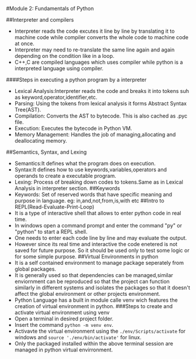 #Module 2: Fundamentals of Python 

##Interpreter and compilers
- Interpreter reads the code excutes it line by line by translating it to machine code while compiler converts the whole code to machine code at once.
- Interpreter may need to re-translate the same line again and again depending on the condition like in a loop.
- C++,C are compiled languages which uses compiler while python is a interpreted language using compiler.  

####Steps in executing a python program by a interpreter
- Lexical Analysis:Interpreter reads the code and breaks it into tokens suh as keyword,operator,identifier,etc.
- Parsing: Using the tokens from lexical analysis it forms Abstract Syntax Tree(AST).
- Compilation: Converts the AST to bytecode. This is also cached as .pyc file.
- Execution: Executes the bytecode in Python VM.
- Memory Management: Handles the job of managing,allocating and deallocating memory.

##Semantics, Syntax, and Lexing
- Semantics:It defines what the program does on execution.
- Syntax:It defines how to use keywords,variables,operators and operands to create a executable program.
- Lexing: Process of breaking down codes to tokens.Same as in Lexical Analysis in interpreter section.
##Keywords
- Keywords: Set of reserved words that have specific meaning and purpose in language. eg: in,and,not,from,is,with etc
##Intro to REPL(Read-Evaluate-Print-Loop)
- It is a type of interactive shell that allows to enter python code in real time.
- In windows open a command prompt and enter the command "py" or "python" to start a REPL shell.
- One needs to enter each code line by line and may evaluate the output.
- However since its real time and interactive the code enetered is not saved for future purpose. So it should be used only to test some logic or for some simple purpose. 
##Virtual Environments in python
- It is a self contained environment to manage package seperately from global packages.
- It is generally used so that dependencies can be managed,similar enviornment can be reproduced so that the project can function similarly in different systems and isolates the packages so that it doesn't affect the  global environment or other projects environment.
- Python Language has a built in module calle venv wich features the creation of virtual environment in python.
###Steps to create and activate virtual environment using venv
- Open a terminal in desired project folder.
- Insert the command `python -m venv env`.
- Activavte the virtual environment using the `./env/Scripts/activate` for windows and `source './env/bin/activate'` for linux.
- Only the packaged installed within the above terminal session are managed in python virtual envirronment.